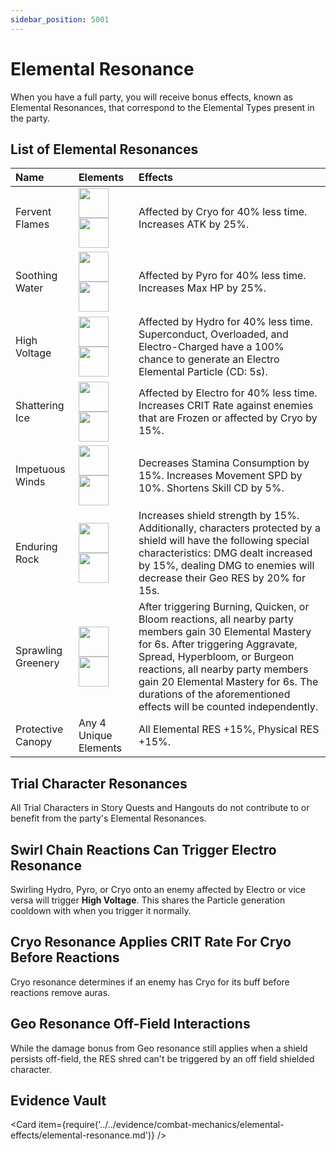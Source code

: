 ```yaml
---
sidebar_position: 5001
---
```


# Elemental Resonance

When you have a full party, you will receive bonus effects, known as Elemental Resonances, that correspond to the Elemental Types present in the party.

## List of Elemental Resonances

| Name               | Elements                                                                                                 | Effects                                                                                                                                                                                                                                                                                                                       |
| :----------------- | :------------------------------------------------------------------------------------------------------- | :---------------------------------------------------------------------------------------------------------------------------------------------------------------------------------------------------------------------------------------------------------------------------------------------------------------------------- |
| Fervent Flames     | <img src="/img/elements/pyro.png" width="48"/><img src="/img/elements/pyro.png" width="48"/>       | Affected by Cryo for 40% less time. Increases ATK by 25%.                                                                                                                                                                                                                                                                     |
| Soothing Water     | <img src="/img/elements/hydro.png" width="48"/><img src="/img/elements/hydro.png" width="48"/>     | Affected by Pyro for 40% less time. Increases Max HP by 25%.                                                                                                                                                                                                                                                                  |
| High Voltage       | <img src="/img/elements/electro.png" width="48"/><img src="/img/elements/electro.png" width="48"/> | Affected by Hydro for 40% less time. Superconduct, Overloaded, and Electro-Charged have a 100% chance to generate an Electro Elemental Particle (CD: 5s).                                                                                                                                                                     |
| Shattering Ice     | <img src="/img/elements/cryo.png" width="48"/><img src="/img/elements/cryo.png" width="48"/>       | Affected by Electro for 40% less time. Increases CRIT Rate against enemies that are Frozen or affected by Cryo by 15%.                                                                                                                                                                                                        |
| Impetuous Winds    | <img src="/img/elements/anemo.png" width="48"/><img src="/img/elements/anemo.png" width="48"/>     | Decreases Stamina Consumption by 15%. Increases Movement SPD by 10%. Shortens Skill CD by 5%.                                                                                                                                                                                                                                 |
| Enduring Rock      | <img src="/img/elements/geo.png" width="48"/><img src="/img/elements/geo.png" width="48"/>         | Increases shield strength by 15%. Additionally, characters protected by a shield will have the following special characteristics: DMG dealt increased by 15%, dealing DMG to enemies will decrease their Geo RES by 20% for 15s.                                                                                              |
| Sprawling Greenery | <img src="/img/elements/dendro.png" width="48"/><img src="/img/elements/dendro.png" width="48"/>   | After triggering Burning, Quicken, or Bloom reactions, all nearby party members gain 30 Elemental Mastery for 6s. After triggering Aggravate, Spread, Hyperbloom, or Burgeon reactions, all nearby party members gain 20 Elemental Mastery for 6s. The durations of the aforementioned effects will be counted independently. |
| Protective Canopy  | Any 4 Unique Elements                                                                                    | All Elemental RES +15%, Physical RES +15%.                                                                                                                                                                                                                                                                                    |

## Trial Character Resonances

All Trial Characters in Story Quests and Hangouts do not contribute to or benefit from the party's Elemental Resonances.

## Swirl Chain Reactions Can Trigger Electro Resonance

Swirling Hydro, Pyro, or Cryo onto an enemy affected by Electro or vice versa will trigger **High Voltage**. This shares the Particle generation cooldown with when you trigger it normally.

## Cryo Resonance Applies CRIT Rate For Cryo Before Reactions

Cryo resonance determines if an enemy has Cryo for its buff before reactions remove auras.

## Geo Resonance Off-Field Interactions

While the damage bonus from Geo resonance still applies when a shield persists off-field, the RES shred can't be triggered by an off field shielded character.

## Evidence Vault

<Card item={require('../../evidence/combat-mechanics/elemental-effects/elemental-resonance.md')} />

